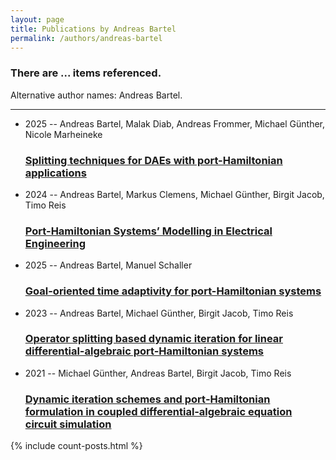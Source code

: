 ```yaml
---
layout: page
title: Publications by Andreas Bartel
permalink: /authors/andreas-bartel
---
```


<h3 id="number-posts">There are ... items referenced.</h3>
<p id='info-authors'>Alternative author names: Andreas Bartel.</p>
<hr />
<ul class="post-list">
<li><span class='post-meta'>2025 -- Andreas Bartel, Malak Diab, Andreas Frommer, Michael Günther, Nicole Marheineke</span><h3><a class='post-link' href="{{ site.baseurl }}/splitting-techniques-for-daes-with-port-hamiltonian-applications">Splitting techniques for DAEs with port-Hamiltonian applications</a></h3></li>
<li><span class='post-meta'>2024 -- Andreas Bartel, Markus Clemens, Michael Günther, Birgit Jacob, Timo Reis</span><h3><a class='post-link' href="{{ site.baseurl }}/port-hamiltonian-systems-modelling-in-electrical-engineering">Port-Hamiltonian Systems’ Modelling in Electrical Engineering</a></h3></li>
<li><span class='post-meta'>2025 -- Andreas Bartel, Manuel Schaller</span><h3><a class='post-link' href="{{ site.baseurl }}/goal-oriented-time-adaptivity-for-port-hamiltonian-systems">Goal-oriented time adaptivity for port-Hamiltonian systems</a></h3></li>
<li><span class='post-meta'>2023 -- Andreas Bartel, Michael Günther, Birgit Jacob, Timo Reis</span><h3><a class='post-link' href="{{ site.baseurl }}/operator-splitting-based-dynamic-iteration-for-linear-differential-algebraic-port-hamiltonian-systems">Operator splitting based dynamic iteration for linear differential-algebraic port-Hamiltonian systems</a></h3></li>
<li><span class='post-meta'>2021 -- Michael Günther, Andreas Bartel, Birgit Jacob, Timo Reis</span><h3><a class='post-link' href="{{ site.baseurl }}/dynamic-iteration-schemes-and-port-hamiltonian-formulation-in-coupled-differential-algebraic-equation-circuit-simulation">Dynamic iteration schemes and port‐Hamiltonian formulation in coupled differential‐algebraic equation circuit simulation</a></h3></li>

</ul>
{% include count-posts.html %}
